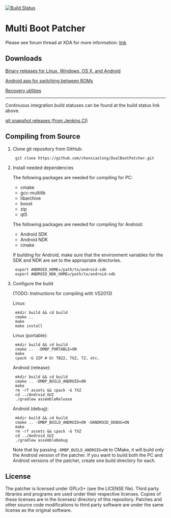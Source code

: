[![Build Status](http://jenkins.cxl.epac.to/job/DualBoot_Patcher/badge/icon)](https://jenkins.cxl.epac.to/job/DualBoot_Patcher/)

Multi Boot Patcher
==================

Please see forum thread at XDA for more information: [link](http://forum.xda-developers.com/showthread.php?t=2447534)

Downloads
---------
[Binary releases for Linux, Windows, OS X, and Android](http://d-h.st/users/chenxiaolong/?fld_id=24930#files)

[Android app for switching between ROMs](http://d-h.st/users/chenxiaolong/?fld_id=24392#files)

[Recovery utilities](http://d-h.st/users/chenxiaolong/?fld_id=24393&s=file_name&d=ASC)

---

Continuous integration build statuses can be found at the build status link above.

[git snapshot releases (from Jenkins CI)](http://dl.dropbox.com/u/486665/Snapshots/DualBootPatcher/index.html)

Compiling from Source
---------------------
1. Clone git repository from GitHub:

        git clone https://github.com/chenxiaolong/DualBootPatcher.git

2. Install needed dependencies

    The following packages are needed for compiling for PC:

    - cmake
    - gcc-multilib
    - libarchive
    - boost
    - zip
    - qt5

    The following packages are needed for compiling for Android:

    - Android SDK
    - Android NDK
    - cmake

    If building for Android, make sure that the environment variables for the SDK and NDK are set to the appropriate directories.

        export ANDROID_HOME=/path/to/android-sdk
        export ANDROID_NDK_HOME=/path/to/android-ndk

3. Configure the build

    (TODO: Instructions for compiling with VS2013)

    Linux:

        mkdir build && cd build
        cmake ..
        make
        make install

    Linux (portable):

        mkdir build && cd build
        cmake ..  -DMBP_PORTABLE=ON
        make
        cpack -G ZIP # Or TBZ2, TGZ, TZ, etc.

    Android (release):

        mkdir build && cd build
        cmake .. -DMBP_BUILD_ANDROID=ON
        make
        rm -rf assets && cpack -G TXZ
        cd ../Android_GUI
        ./gradlew assembleRelease

    Android (debug):

        mkdir build && cd build
        cmake .. -DMBP_BUILD_ANDROID=ON -DANDROID_DEBUG=ON
        make
        rm -rf assets && cpack -G TXZ
        cd ../Android_GUI
        ./gradlew assembleDebug
        
    Note that by passing `-DMBP_BUILD_ANDROID=ON` to CMake, it will build only the Android version of the patcher. If you want to build both the PC and Android versions of the patcher, create one build directory for each.

License
-------
The patcher is licensed under GPLv3+ (see the LICENSE file). Third party libraries and programs are used under their respective licenses. Copies of these licenses are in the licenses/ directory of this repository. Patches and other source code modifications to third party software are under the same license as the original software.
